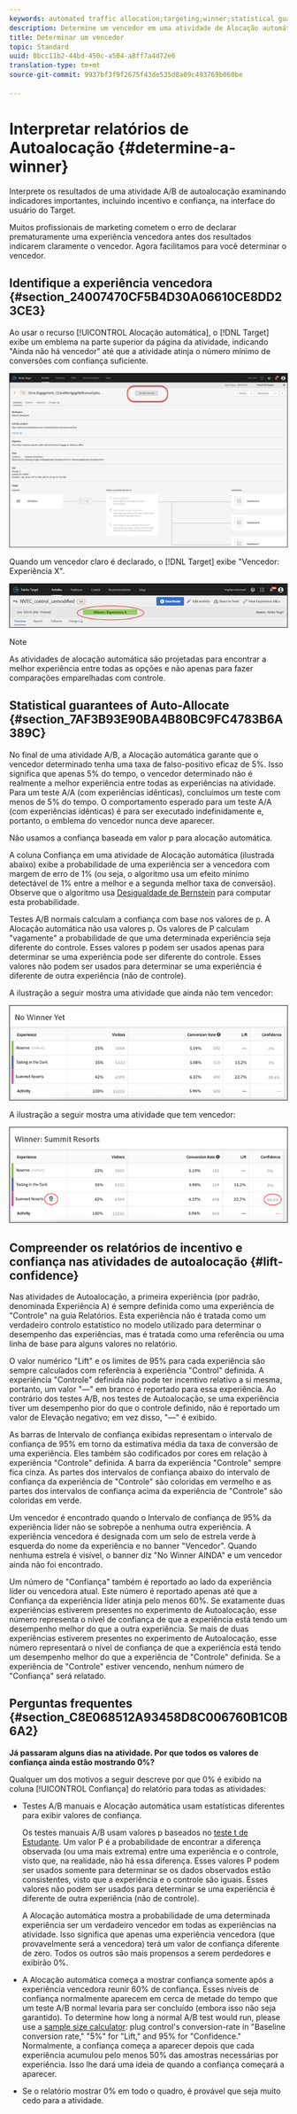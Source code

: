 ```yaml
---
keywords: automated traffic allocation;targeting;winner;statistical guarantee;confidence;determine winner;lift;confidence;default;default experience
description: Determine um vencedor em uma atividade de Alocação automática A/B exibindo indicadores na interface do usuário do Target.
title: Determinar um vencedor
topic: Standard
uuid: 0bcc11b2-44bd-450c-a504-a8ff7a4d72e6
translation-type: tm+mt
source-git-commit: 9937bf3f9f2675f43de535d8a09c493769b060be

---
```



# Interpretar relatórios de Autoalocação {#determine-a-winner}

Interprete os resultados de uma atividade A/B de autoalocação examinando indicadores importantes, incluindo incentivo e confiança, na interface do usuário do Target.

Muitos profissionais de marketing cometem o erro de declarar prematuramente uma experiência vencedora antes dos resultados indicarem claramente o vencedor. Agora facilitamos para você determinar o vencedor.

## Identifique a experiência vencedora {#section_24007470CF5B4D30A06610CE8DD23CE3}

Ao usar o recurso [!UICONTROL Alocação automática], o [!DNL Target] exibe um emblema na parte superior da página da atividade, indicando "Ainda não há vencedor" até que a atividade atinja o número mínimo de conversões com confiança suficiente.

![Sem selo de Vencedor](/help/c-activities/automated-traffic-allocation/assets/no-winner.png)

Quando um vencedor claro é declarado, o [!DNL Target] exibe "Vencedor: Experiência X".

![](assets/auto_traffic_winner.png)

>[!NOTE]
>
>As atividades de alocação automática são projetadas para encontrar a melhor experiência entre todas as opções e não apenas para fazer comparações emparelhadas com controle.

## Statistical guarantees of Auto-Allocate {#section_7AF3B93E90BA4B80BC9FC4783B6A389C}

No final de uma atividade A/B, a Alocação automática garante que o vencedor determinado tenha uma taxa de falso-positivo eficaz de 5%. Isso significa que apenas 5% do tempo, o vencedor determinado não é realmente a melhor experiência entre todas as experiências na atividade. Para um teste A/A (com experiências idênticas), concluímos um teste com menos de 5% do tempo. O comportamento esperado para um teste A/A (com experiências idênticas) é para ser executado indefinidamente e, portanto, o emblema do vencedor nunca deve aparecer.

Não usamos a confiança baseada em valor p para alocação automática.

A coluna Confiança em uma atividade de Alocação automática (ilustrada abaixo) exibe a probabilidade de uma experiência ser a vencedora com margem de erro de 1% (ou seja, o algoritmo usa um efeito mínimo detectável de 1% entre a melhor e a segunda melhor taxa de conversão). Observe que o algoritmo usa [Desigualdade de Bernstein](https://en.wikipedia.org/wiki/Bernstein_inequalities_(probability_theory)) para computar esta probabilidade.

Testes A/B normais calculam a confiança com base nos valores de p. A Alocação automática não usa valores p. Os valores de P calculam "vagamente" a probabilidade de que uma determinada experiência seja diferente do controle. Esses valores p podem ser usados apenas para determinar se uma experiência pode ser diferente do controle. Esses valores não podem ser usados para determinar se uma experiência é diferente de outra experiência (não de controle).

A ilustração a seguir mostra uma atividade que ainda não tem vencedor:

![](assets/no_winner.png)

A ilustração a seguir mostra uma atividade que tem vencedor:

![](assets/winner_found.png)

## Compreender os relatórios de incentivo e confiança nas atividades de autoalocação {#lift-confidence}

Nas atividades de Autoalocação, a primeira experiência (por padrão, denominada Experiência A) é sempre definida como uma experiência de "Controle" na guia Relatórios. Esta experiência não é tratada como um verdadeiro controlo estatístico no modelo utilizado para determinar o desempenho das experiências, mas é tratada como uma referência ou uma linha de base para alguns valores no relatório.

O valor numérico "Lift" e os limites de 95% para cada experiência são sempre calculados com referência à experiência "Control" definida. A experiência "Controle" definida não pode ter incentivo relativo a si mesma, portanto, um valor "—" em branco é reportado para essa experiência. Ao contrário dos testes A/B, nos testes de Autoalocação, se uma experiência tiver um desempenho pior do que o controle definido, não é reportado um valor de Elevação negativo; em vez disso, "—" é exibido.

As barras de Intervalo de confiança exibidas representam o intervalo de confiança de 95% em torno da estimativa média da taxa de conversão de uma experiência. Eles também são codificados por cores em relação à experiência "Controle" definida. A barra da experiência "Controle" sempre fica cinza. As partes dos intervalos de confiança abaixo do intervalo de confiança da experiência de "Controle" são coloridas em vermelho e as partes dos intervalos de confiança acima da experiência de "Controle" são coloridas em verde.

Um vencedor é encontrado quando o Intervalo de confiança de 95% da experiência líder não se sobrepõe a nenhuma outra experiência. A experiência vencedora é designada com um selo de estrela verde à esquerda do nome da experiência e no banner "Vencedor". Quando nenhuma estrela é visível, o banner diz "No Winner AINDA" e um vencedor ainda não foi encontrado.

Um número de "Confiança" também é reportado ao lado da experiência líder ou vencedora atual. Este número é reportado apenas até que a Confiança da experiência líder atinja pelo menos 60%. Se exatamente duas experiências estiverem presentes no experimento de Autoalocação, esse número representa o nível de confiança de que a experiência está tendo um desempenho melhor do que a outra experiência. Se mais de duas experiências estiverem presentes no experimento de Autoalocação, esse número representará o nível de confiança de que a experiência está tendo um desempenho melhor do que a experiência de "Controle" definida. Se a experiência de "Controle" estiver vencendo, nenhum número de "Confiança" será relatado.

## Perguntas frequentes {#section_C8E068512A93458D8C006760B1C0B6A2}

**Já passaram alguns dias na atividade. Por que todos os valores de confiança ainda estão mostrando 0%?**

Qualquer um dos motivos a seguir descreve por que 0% é exibido na coluna [!UICONTROL Confiança] do relatório para todas as atividades:

* Testes A/B manuais e Alocação automática usam estatísticas diferentes para exibir valores de confiança.

   Os testes manuais A/B usam valores p baseados no [teste t de Estudante](https://en.wikipedia.org/wiki/Student%27s_t-test). Um valor P é a probabilidade de encontrar a diferença observada (ou uma mais extrema) entre uma experiência e o controle, visto que, na realidade, não há essa diferença. Esses valores P podem ser usados somente para determinar se os dados observados estão consistentes, visto que a experiência e o controle são iguais. Esses valores não podem ser usados para determinar se uma experiência é diferente de outra experiência (não de controle).

   A Alocação automática mostra a probabilidade de uma determinada experiência ser um verdadeiro vencedor em todas as experiências na atividade. Isso significa que apenas uma experiência vencedora (que provavelmente será a vencedora) terá um valor de confiança diferente de zero. Todos os outros são mais propensos a serem perdedores e exibirão 0%.

* A Alocação automática começa a mostrar confiança somente após a experiência vencedora reunir 60% de confiança. Esses níveis de confiança normalmente aparecem em cerca de metade do tempo que um teste A/B normal levaria para ser concluído (embora isso não seja garantido). To determine how long a normal A/B test would run, please use a [sample size calculator](https://docs.adobe.com/content/target-microsite/testcalculator.html): plug control's conversion-rate in "Baseline conversion rate," "5%" for "Lift," and 95% for "Confidence." Normalmente, a confiança começa a aparecer depois que cada experiência acumulou pelo menos 50% das amostras necessárias por experiência. Isso lhe dará uma ideia de quando a confiança começará a aparecer.
* Se o relatório mostrar 0% em todo o quadro, é provável que seja muito cedo para a atividade.

